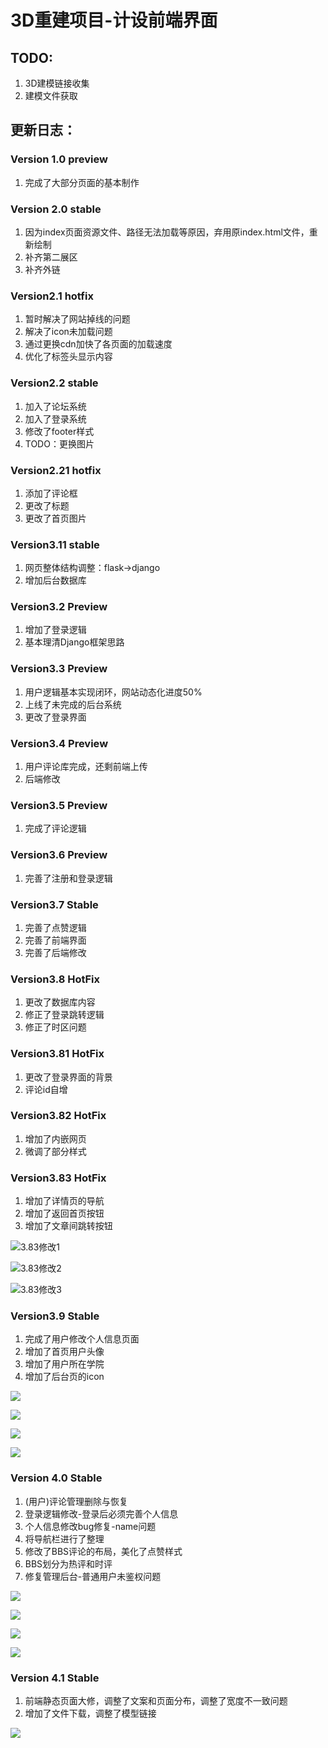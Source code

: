 # 3D重建项目-计设前端界面

## TODO:

1. 3D建模链接收集
2. 建模文件获取

## 更新日志：

### Version 1.0 preview

1. 完成了大部分页面的基本制作

### Version 2.0 stable

1. 因为index页面资源文件、路径无法加载等原因，弃用原index.html文件，重新绘制
2. 补齐第二展区
3. 补齐外链

### Version2.1 hotfix

1. 暂时解决了网站掉线的问题
2. 解决了icon未加载问题
3. 通过更换cdn加快了各页面的加载速度
4. 优化了标签头显示内容

### Version2.2 stable

1. 加入了论坛系统
2. 加入了登录系统
3. 修改了footer样式
4. TODO：更换图片

### Version2.21 hotfix

1. 添加了评论框
2. 更改了标题
3. 更改了首页图片

### Version3.11 stable

1. 网页整体结构调整：flask->django
2. 增加后台数据库

### Version3.2 Preview

1. 增加了登录逻辑
2. 基本理清Django框架思路

### Version3.3 Preview

1. 用户逻辑基本实现闭环，网站动态化进度50%
2. 上线了未完成的后台系统
3. 更改了登录界面

### Version3.4 Preview

1. 用户评论库完成，还剩前端上传
2. 后端修改

### Version3.5 Preview

1. 完成了评论逻辑

### Version3.6 Preview

1. 完善了注册和登录逻辑

### Version3.7 Stable

1. 完善了点赞逻辑
2. 完善了前端界面
3. 完善了后端修改

### Version3.8 HotFix

1. 更改了数据库内容
2. 修正了登录跳转逻辑
3. 修正了时区问题

### Version3.81 HotFix

1. 更改了登录界面的背景
2. 评论id自增

### Version3.82 HotFix

1. 增加了内嵌网页
2. 微调了部分样式

### Version3.83 HotFix

1. 增加了详情页的导航
2. 增加了返回首页按钮
3. 增加了文章间跳转按钮

![3.83修改1](https://pic.imgdb.cn/item/60a210a26ae4f77d35793cba.jpg)

![3.83修改2](https://pic.imgdb.cn/item/60a211ad6ae4f77d35844008.jpg)

![3.83修改3](https://pic.imgdb.cn/item/60a21a296ae4f77d35d958dc.jpg)

### Version3.9 Stable

1. 完成了用户修改个人信息页面
2. 增加了首页用户头像
3. 增加了用户所在学院
4. 增加了后台页的icon

![](https://pic.imgdb.cn/item/60a2898d6ae4f77d35dce6eb.jpg)

![](https://pic.imgdb.cn/item/60a29a2a6ae4f77d35d16a9c.jpg)

![](https://pic.imgdb.cn/item/60a289e16ae4f77d35e1f6ba.jpg)

![](https://pic.imgdb.cn/item/60a28ba56ae4f77d35fdf9b2.jpg)

### Version 4.0 Stable

1. (用户)评论管理删除与恢复
2. 登录逻辑修改-登录后必须完善个人信息
3. 个人信息修改bug修复-name问题
4. 将导航栏进行了整理
5. 修改了BBS评论的布局，美化了点赞样式
6. BBS划分为热评和时评
7. 修复管理后台-普通用户未鉴权问题

![](https://pic.imgdb.cn/item/60a3d1666ae4f77d35401a3f.jpg)

![](https://pic.imgdb.cn/item/60a3d2906ae4f77d3550e631.jpg)

![](https://pic.imgdb.cn/item/60a3d2bd6ae4f77d355368e2.jpg)

![](https://pic.imgdb.cn/item/60a3d3016ae4f77d35574b01.jpg)

### Version 4.1 Stable

1. 前端静态页面大修，调整了文案和页面分布，调整了宽度不一致问题
2. 增加了文件下载，调整了模型链接

![](https://pic.imgdb.cn/item/60a530486ae4f77d3570231b.jpg)
